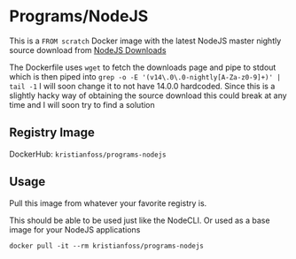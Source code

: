 # Programs/NodeJS

This is a `FROM scratch` Docker image with the latest NodeJS master nightly source download from [NodeJS Downloads](https://nodejs.org/download/nightly/)

The Dockerfile uses `wget` to fetch the downloads page and pipe to stdout which is then piped into `grep -o -E '(v14\.0\.0-nightly[A-Za-z0-9]+)' | tail -1` I will soon change it to not have 14.0.0 hardcoded. Since this is a slightly hacky way of obtaining the source download this could break at any time and I will soon try to find a solution

## Registry Image

DockerHub: `kristianfoss/programs-nodejs`

## Usage

Pull this image from whatever your favorite registry is.

This should be able to be used just like the NodeCLI. Or used as a base image for your NodeJS applications

```
docker pull -it --rm kristianfoss/programs-nodejs
```
